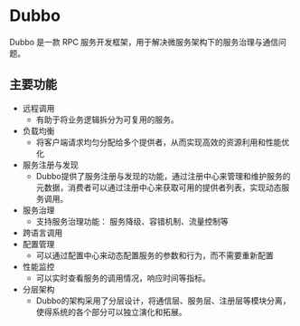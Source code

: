 # Dubbo
Dubbo 是一款 RPC 服务开发框架，用于解决微服务架构下的服务治理与通信问题。

## 主要功能
- 远程调用
  + 有助于将业务逻辑拆分为可复用的服务。
- 负载均衡
  + 将客户端请求均匀分配给多个提供者，从而实现高效的资源利用和性能优化
- 服务注册与发现
  + Dubbo提供了服务注册与发现的功能，通过注册中心来管理和维护服务的元数据，消费者可以通过注册中心来获取可用的提供者列表，实现动态服务调用。
- 服务治理
  + 支持服务治理功能： 服务降级、容错机制、流量控制等
- 跨语言调用
- 配置管理
  + 可以通过配置中心来动态配置服务的参数和行为，而不需要重新配置
- 性能监控
  + 可以实时查看服务的调用情况，响应时间等指标。
- 分层架构
  + Dubbo的架构采用了分层设计，将通信层、服务层、注册层等模块分离，使得系统的各个部分可以独立演化和拓展。
